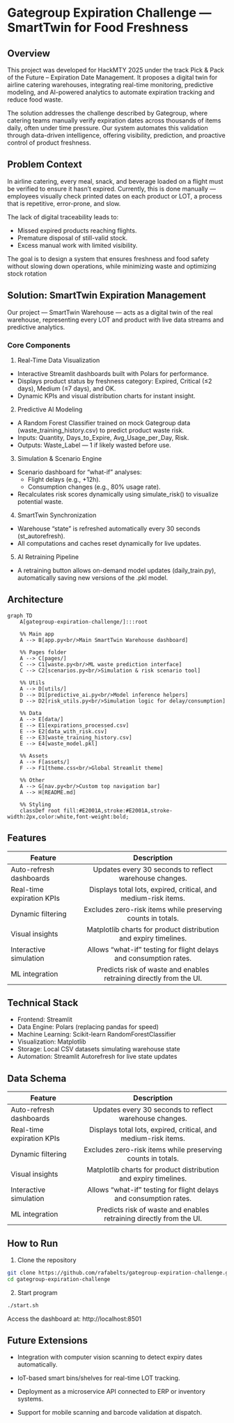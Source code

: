 # Gategroup Expiration Challenge — SmartTwin for Food Freshness
## Overview
This project was developed for HackMTY 2025 under the track Pick & Pack of the Future – Expiration Date Management.
It proposes a digital twin for airline catering warehouses, integrating real-time monitoring, predictive modeling, and AI-powered analytics to automate expiration tracking and reduce food waste.

The solution addresses the challenge described by Gategroup, where catering teams manually verify expiration dates across thousands of items daily, often under time pressure. Our system automates this validation through data-driven intelligence, offering visibility, prediction, and proactive control of product freshness.

## Problem Context
In airline catering, every meal, snack, and beverage loaded on a flight must be verified to ensure it hasn’t expired. Currently, this is done manually — employees visually check printed dates on each product or LOT, a process that is repetitive, error-prone, and slow.

The lack of digital traceability leads to:
- Missed expired products reaching flights.
- Premature disposal of still-valid stock.
- Excess manual work with limited visibility.

The goal is to design a system that ensures freshness and food safety without slowing down operations, while minimizing waste and optimizing stock rotation

## Solution: SmartTwin Expiration Management

Our project — SmartTwin Warehouse — acts as a digital twin of the real warehouse, representing every LOT and product with live data streams and predictive analytics.

### Core Components

1. Real-Time Data Visualization
  - Interactive Streamlit dashboards built with Polars for performance.
  - Displays product status by freshness category: Expired, Critical (≤2 days), Medium (≤7 days), and OK.
  - Dynamic KPIs and visual distribution charts for instant insight.

2. Predictive AI Modeling
  - A Random Forest Classifier trained on mock Gategroup data (waste_training_history.csv) to predict product waste risk.
  - Inputs: Quantity, Days_to_Expire, Avg_Usage_per_Day, Risk.
  - Outputs: Waste_Label — 1 if likely wasted before use.

3. Simulation & Scenario Engine
  - Scenario dashboard for “what-if” analyses:
    - Flight delays (e.g., +12h). 
    - Consumption changes (e.g., 80% usage rate).
  - Recalculates risk scores dynamically using simulate_risk() to visualize potential waste.

4. SmartTwin Synchronization
- Warehouse “state” is refreshed automatically every 30 seconds (st_autorefresh).
- All computations and caches reset dynamically for live updates.

5. AI Retraining Pipeline
- A retraining button allows on-demand model updates (daily_train.py), automatically saving new versions of the .pkl model.

## Architecture
```mermaid
graph TD
    A[gategroup-expiration-challenge/]:::root

    %% Main app
    A --> B[app.py<br/>Main SmartTwin Warehouse dashboard]

    %% Pages folder
    A --> C[pages/]
    C --> C1[waste.py<br/>ML waste prediction interface]
    C --> C2[scenarios.py<br/>Simulation & risk scenario tool]

    %% Utils
    A --> D[utils/]
    D --> D1[predictive_ai.py<br/>Model inference helpers]
    D --> D2[risk_utils.py<br/>Simulation logic for delay/consumption]

    %% Data
    A --> E[data/]
    E --> E1[expirations_processed.csv]
    E --> E2[data_with_risk.csv]
    E --> E3[waste_training_history.csv]
    E --> E4[waste_model.pkl]

    %% Assets
    A --> F[assets/]
    F --> F1[theme.css<br/>Global Streamlit theme]

    %% Other
    A --> G[nav.py<br/>Custom top navigation bar]
    A --> H[README.md]

    %% Styling
    classDef root fill:#E2001A,stroke:#E2001A,stroke-width:2px,color:white,font-weight:bold;
```

## Features
| Feature| Description |
|----------|:---------:|
| Auto-refresh dashboards | Updates every 30 seconds to reflect warehouse changes. | 
| Real-time expiration KPIs | Displays total lots, expired, critical, and medium-risk items. | 
| Dynamic filtering | Excludes zero-risk items while preserving counts in totals. | 
| Visual insights | Matplotlib charts for product distribution and expiry timelines. | 
|Interactive simulation | Allows “what-if” testing for flight delays and consumption rates. | 
|ML integration| Predicts risk of waste and enables retraining directly from the UI. | 


## Technical Stack
- Frontend: Streamlit
- Data Engine: Polars (replacing pandas for speed)
- Machine Learning: Scikit-learn RandomForestClassifier
- Visualization: Matplotlib
- Storage: Local CSV datasets simulating warehouse state
- Automation: Streamlit Autorefresh for live state updates

## Data Schema
| Feature| Description |
|----------|:---------:|
| Auto-refresh dashboards | Updates every 30 seconds to reflect warehouse changes. | 
| Real-time expiration KPIs | Displays total lots, expired, critical, and medium-risk items. | 
| Dynamic filtering | Excludes zero-risk items while preserving counts in totals. | 
| Visual insights | Matplotlib charts for product distribution and expiry timelines. | 
|Interactive simulation | Allows “what-if” testing for flight delays and consumption rates. | 
|ML integration| Predicts risk of waste and enables retraining directly from the UI. | 

## How to Run
1. Clone the repository
```bash
git clone https://github.com/rafabelts/gategroup-expiration-challenge.git
cd gategroup-expiration-challenge
```

2. Start program 
```bash
./start.sh
```

Access the dashboard at: http://localhost:8501

## Future Extensions

- Integration with computer vision scanning to detect expiry dates automatically.

- IoT-based smart bins/shelves for real-time LOT tracking.

- Deployment as a microservice API connected to ERP or inventory systems.

- Support for mobile scanning and barcode validation at dispatch.
